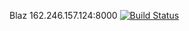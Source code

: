 Blaz
162.246.157.124:8000
[![Build Status](https://travis-ci.com/cmput401-fall2018/web-app-ci-cd-with-travis-ci-BlazPocrnja.svg?branch=master)](https://travis-ci.com/cmput401-fall2018/web-app-ci-cd-with-travis-ci-BlazPocrnja)
